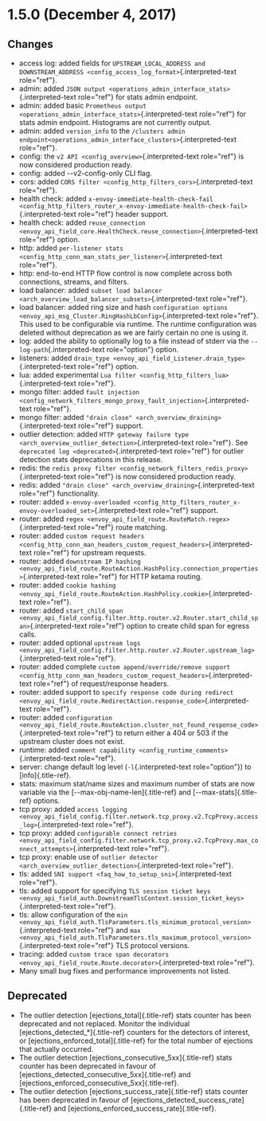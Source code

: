 1.5.0 (December 4, 2017)
========================

Changes
-------

-   access log: added fields for
    `UPSTREAM_LOCAL_ADDRESS and DOWNSTREAM_ADDRESS
    <config_access_log_format>`{.interpreted-text role="ref"}.
-   admin: added
    `JSON output <operations_admin_interface_stats>`{.interpreted-text
    role="ref"} for stats admin endpoint.
-   admin: added basic
    `Prometheus output <operations_admin_interface_stats>`{.interpreted-text
    role="ref"} for stats admin endpoint. Histograms are not currently
    output.
-   admin: added `version_info` to the
    `/clusters admin endpoint<operations_admin_interface_clusters>`{.interpreted-text
    role="ref"}.
-   config: the `v2 API <config_overview>`{.interpreted-text role="ref"}
    is now considered production ready.
-   config: added \--v2-config-only CLI flag.
-   cors: added
    `CORS filter <config_http_filters_cors>`{.interpreted-text
    role="ref"}.
-   health check: added `x-envoy-immediate-health-check-fail
    <config_http_filters_router_x-envoy-immediate-health-check-fail>`{.interpreted-text
    role="ref"} header support.
-   health check: added
    `reuse_connection <envoy_api_field_core.HealthCheck.reuse_connection>`{.interpreted-text
    role="ref"} option.
-   http: added
    `per-listener stats <config_http_conn_man_stats_per_listener>`{.interpreted-text
    role="ref"}.
-   http: end-to-end HTTP flow control is now complete across both
    connections, streams, and filters.
-   load balancer: added
    `subset load balancer <arch_overview_load_balancer_subsets>`{.interpreted-text
    role="ref"}.
-   load balancer: added ring size and hash `configuration options
    <envoy_api_msg_Cluster.RingHashLbConfig>`{.interpreted-text
    role="ref"}. This used to be configurable via runtime. The runtime
    configuration was deleted without deprecation as we are fairly
    certain no one is using it.
-   log: added the ability to optionally log to a file instead of stderr
    via the `--log-path`{.interpreted-text role="option"} option.
-   listeners: added
    `drain_type <envoy_api_field_Listener.drain_type>`{.interpreted-text
    role="ref"} option.
-   lua: added experimental
    `Lua filter <config_http_filters_lua>`{.interpreted-text
    role="ref"}.
-   mongo filter: added
    `fault injection <config_network_filters_mongo_proxy_fault_injection>`{.interpreted-text
    role="ref"}.
-   mongo filter: added
    `"drain close" <arch_overview_draining>`{.interpreted-text
    role="ref"} support.
-   outlier detection: added
    `HTTP gateway failure type <arch_overview_outlier_detection>`{.interpreted-text
    role="ref"}. See `deprecated log <deprecated>`{.interpreted-text
    role="ref"} for outlier detection stats deprecations in this
    release.
-   redis: the
    `redis proxy filter <config_network_filters_redis_proxy>`{.interpreted-text
    role="ref"} is now considered production ready.
-   redis: added
    `"drain close" <arch_overview_draining>`{.interpreted-text
    role="ref"} functionality.
-   router: added
    `x-envoy-overloaded <config_http_filters_router_x-envoy-overloaded_set>`{.interpreted-text
    role="ref"} support.
-   router: added
    `regex <envoy_api_field_route.RouteMatch.regex>`{.interpreted-text
    role="ref"} route matching.
-   router: added
    `custom request headers <config_http_conn_man_headers_custom_request_headers>`{.interpreted-text
    role="ref"} for upstream requests.
-   router: added `downstream IP hashing
    <envoy_api_field_route.RouteAction.HashPolicy.connection_properties>`{.interpreted-text
    role="ref"} for HTTP ketama routing.
-   router: added
    `cookie hashing <envoy_api_field_route.RouteAction.HashPolicy.cookie>`{.interpreted-text
    role="ref"}.
-   router: added
    `start_child_span <envoy_api_field_config.filter.http.router.v2.Router.start_child_span>`{.interpreted-text
    role="ref"} option to create child span for egress calls.
-   router: added optional
    `upstream logs <envoy_api_field_config.filter.http.router.v2.Router.upstream_log>`{.interpreted-text
    role="ref"}.
-   router: added complete `custom append/override/remove support
    <config_http_conn_man_headers_custom_request_headers>`{.interpreted-text
    role="ref"} of request/response headers.
-   router: added support to `specify response code during redirect
    <envoy_api_field_route.RedirectAction.response_code>`{.interpreted-text
    role="ref"}.
-   router: added
    `configuration <envoy_api_field_route.RouteAction.cluster_not_found_response_code>`{.interpreted-text
    role="ref"} to return either a 404 or 503 if the upstream cluster
    does not exist.
-   runtime: added
    `comment capability <config_runtime_comments>`{.interpreted-text
    role="ref"}.
-   server: change default log level (`-l`{.interpreted-text
    role="option"}) to [info]{.title-ref}.
-   stats: maximum stat/name sizes and maximum number of stats are now
    variable via the [\--max-obj-name-len]{.title-ref} and
    [\--max-stats]{.title-ref} options.
-   tcp proxy: added
    `access logging <envoy_api_field_config.filter.network.tcp_proxy.v2.TcpProxy.access_log>`{.interpreted-text
    role="ref"}.
-   tcp proxy: added `configurable connect retries
    <envoy_api_field_config.filter.network.tcp_proxy.v2.TcpProxy.max_connect_attempts>`{.interpreted-text
    role="ref"}.
-   tcp proxy: enable use of
    `outlier detector <arch_overview_outlier_detection>`{.interpreted-text
    role="ref"}.
-   tls: added `SNI support <faq_how_to_setup_sni>`{.interpreted-text
    role="ref"}.
-   tls: added support for specifying `TLS session ticket keys
    <envoy_api_field_auth.DownstreamTlsContext.session_ticket_keys>`{.interpreted-text
    role="ref"}.
-   tls: allow configuration of the `min
    <envoy_api_field_auth.TlsParameters.tls_minimum_protocol_version>`{.interpreted-text
    role="ref"} and `max
    <envoy_api_field_auth.TlsParameters.tls_maximum_protocol_version>`{.interpreted-text
    role="ref"} TLS protocol versions.
-   tracing: added
    `custom trace span decorators <envoy_api_field_route.Route.decorator>`{.interpreted-text
    role="ref"}.
-   Many small bug fixes and performance improvements not listed.

Deprecated
----------

-   The outlier detection [ejections\_total]{.title-ref} stats counter
    has been deprecated and not replaced. Monitor the individual
    [ejections\_detected\_\*]{.title-ref} counters for the detectors of
    interest, or [ejections\_enforced\_total]{.title-ref} for the total
    number of ejections that actually occurred.
-   The outlier detection [ejections\_consecutive\_5xx]{.title-ref}
    stats counter has been deprecated in favour of
    [ejections\_detected\_consecutive\_5xx]{.title-ref} and
    [ejections\_enforced\_consecutive\_5xx]{.title-ref}.
-   The outlier detection [ejections\_success\_rate]{.title-ref} stats
    counter has been deprecated in favour of
    [ejections\_detected\_success\_rate]{.title-ref} and
    [ejections\_enforced\_success\_rate]{.title-ref}.
